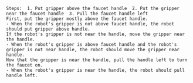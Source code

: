 
    Steps:  1. Put gripper above the faucet handle  2. Put the gripper near the faucet handle  3. Pull the faucet handle left
    First, put the gripper mostly above the faucet handle.
    - When the robot's gripper is not above faucet handle, the robot should put gripper above handle.
    If the robot's gripper is not near the handle, move the gripper near the handle.
    - When the robot's gripper is above faucet handle and the robot's gripper is not near handle, the robot should move the gripper near handle.
    Now that the gripper is near the handle, pull the handle left to turn the faucet on.
    - When the robot's gripper is near the handle, the robot should pull handle left.